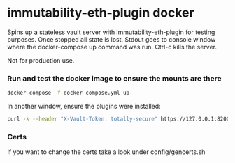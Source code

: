 # immutability-eth-plugin docker

Spins up a stateless vault server with immutability-eth-plugin for testing purposes.  Once stopped all state is lost. Stdout goes to console window where the docker-compose up command was run. Ctrl-c kills the server.

Not for production use.

### Run and test the docker image to ensure the mounts are there

```bash
docker-compose -f docker-compose.yml up
```

In another window, ensure the plugins were installed:
```bash
curl -k --header "X-Vault-Token: totally-secure" https://127.0.0.1:8200/v1/sys/mounts
``` 
### Certs
    
If you want to change the certs take a look under config/gencerts.sh